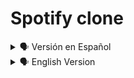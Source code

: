 # Spotify clone


<details>
    <summary>🗣️ Versión en Español</summary>
<details>
    <summary>🖥 Imagen Modo Pc</summary>

![1-1-Inicio-Spotify](https://user-images.githubusercontent.com/62949966/199264681-0d2191d9-d33a-40e5-9f61-bf7ed79e2493.jpg)

</details>

## Bienvenido! 👋

Proyecto basado en un clon de Spotify utilizando Flebox Layout y Componentes.

Este proyecto cuenta principalmente con las herramientas Html y Css. El mismo cuenta con un diseño responsive y su realización es para poner en práctica todo lo aprendido en las distintas plataformas online.

</details>


<details>
    <summary>🗣️ English Version</summary>
<details>
    <summary>🖥 Picture PC Mode</summary>


![1-1-Inicio-Spotify](https://user-images.githubusercontent.com/62949966/199264681-0d2191d9-d33a-40e5-9f61-bf7ed79e2493.jpg) Projects and exercises using Css as the main tool.

</details>

## Welcome! 👋

Project based on a Spotify clone using Flebox Layout and Components.

This project mainly relies on the Html and Css tools. It has a responsive design and its realization is to put into practice everything learned on the different online platforms.
